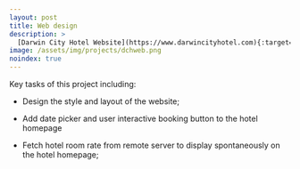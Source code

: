 ```yaml
---
layout: post
title: Web design
description: >
  [Darwin City Hotel Website](https://www.darwincityhotel.com){:target="_blank"}
image: /assets/img/projects/dchweb.png
noindex: true
---
```


Key tasks of this project including:

- Design the style and layout of the website;

- Add date picker and user interactive booking button to the hotel homepage

- Fetch hotel room rate from remote server to display spontaneously on the hotel homepage;